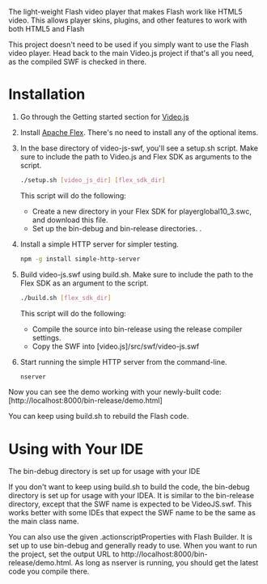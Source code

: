 The light-weight Flash video player that makes Flash work like HTML5 video. This allows player skins, plugins, and other features to work with both HTML5 and Flash

This project doesn't need to be used if you simply want to use the Flash video player.  Head back to the main Video.js project if that's all you need, as the compiled SWF is checked in there.

Installation
============

1. Go through the Getting started section for [Video.js](https://github.com/videojs/video.js/blob/master/CONTRIBUTING.md) 

2. Install [Apache Flex](http://flex.apache.org/installer.html).  There's no need to install any of the optional items.

3. In the base directory of video-js-swf, you'll see a setup.sh script.  Make sure to include the path to Video.js and Flex SDK as arguments to the script.

   ```bash
   ./setup.sh [video_js_dir] [flex_sdk_dir]
   ```
   This script will do the following:
   - Create a new directory in your Flex SDK for playerglobal10_3.swc, and download this file.
   - Set up the bin-debug and bin-release directories.
.
4. Install a simple HTTP server for simpler testing.

    ```bash
    npm -g install simple-http-server
    ```
    
5. Build video-js.swf using build.sh.  Make sure to include the path to the Flex SDK as an argument to the script.

    ```bash
    ./build.sh [flex_sdk_dir]
    ```

   This script will do the following:
   - Compile the source into bin-release using the release compiler settings.
   - Copy the SWF into [video.js]/src/swf/video-js.swf
    
7. Start running the simple HTTP server from the command-line.

    ```bash
    nserver
    ```
    
Now you can see the demo working with your newly-built code: [http://localhost:8000/bin-release/demo.html]

You can keep using build.sh to rebuild the Flash code.

Using with Your IDE
============

The bin-debug directory is set up for usage with your IDE

If you don't want to keep using build.sh to build the code, the bin-debug directory is set up for usage with your IDEA.  It is similar to the bin-release directory, except that the SWF name is expected to be VideoJS.swf.  This works better with some IDEs that expect the SWF name to be the same as the main class name.

You can also use the given .actionscriptProperties with Flash Builder.  It is set up to use bin-debug and generally ready to use.  When you want to run the project, set the output URL to http://localhost:8000/bin-release/demo.html.  As long as nserver is running, you should get the latest code you compile there.

